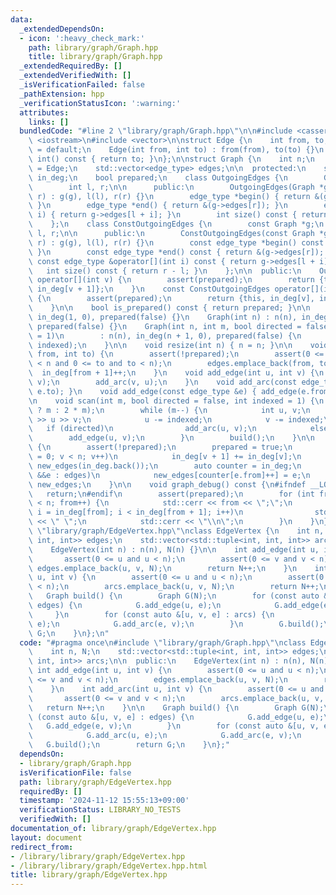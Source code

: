 ```yaml
---
data:
  _extendedDependsOn:
  - icon: ':heavy_check_mark:'
    path: library/graph/Graph.hpp
    title: library/graph/Graph.hpp
  _extendedRequiredBy: []
  _extendedVerifiedWith: []
  _isVerificationFailed: false
  _pathExtension: hpp
  _verificationStatusIcon: ':warning:'
  attributes:
    links: []
  bundledCode: "#line 2 \"library/graph/Graph.hpp\"\n\n#include <cassert>\n#include\
    \ <iostream>\n#include <vector>\n\nstruct Edge {\n    int from, to;\n    Edge()\
    \ = default;\n    Edge(int from, int to) : from(from), to(to) {}\n    operator\
    \ int() const { return to; }\n};\n\nstruct Graph {\n    int n;\n    using edge_type\
    \ = Edge;\n    std::vector<edge_type> edges;\n\n  protected:\n    std::vector<int>\
    \ in_deg;\n    bool prepared;\n    class OutgoingEdges {\n        Graph *g;\n\
    \        int l, r;\n\n      public:\n        OutgoingEdges(Graph *g, int l, int\
    \ r) : g(g), l(l), r(r) {}\n        edge_type *begin() { return &(g->edges[l]);\
    \ }\n        edge_type *end() { return &(g->edges[r]); }\n        edge_type &operator[](int\
    \ i) { return g->edges[l + i]; }\n        int size() const { return r - l; }\n\
    \    };\n    class ConstOutgoingEdges {\n        const Graph *g;\n        int\
    \ l, r;\n\n      public:\n        ConstOutgoingEdges(const Graph *g, int l, int\
    \ r) : g(g), l(l), r(r) {}\n        const edge_type *begin() const { return &(g->edges[l]);\
    \ }\n        const edge_type *end() const { return &(g->edges[r]); }\n       \
    \ const edge_type &operator[](int i) const { return g->edges[l + i]; }\n     \
    \   int size() const { return r - l; }\n    };\n\n  public:\n    OutgoingEdges\
    \ operator[](int v) {\n        assert(prepared);\n        return {this, in_deg[v],\
    \ in_deg[v + 1]};\n    }\n    const ConstOutgoingEdges operator[](int v) const\
    \ {\n        assert(prepared);\n        return {this, in_deg[v], in_deg[v + 1]};\n\
    \    }\n\n    bool is_prepared() const { return prepared; }\n\n    Graph() : n(0),\
    \ in_deg(1, 0), prepared(false) {}\n    Graph(int n) : n(n), in_deg(n + 1, 0),\
    \ prepared(false) {}\n    Graph(int n, int m, bool directed = false, int indexed\
    \ = 1)\n        : n(n), in_deg(n + 1, 0), prepared(false) {\n        scan(m, directed,\
    \ indexed);\n    }\n\n    void resize(int n) { n = n; }\n\n    void add_arc(int\
    \ from, int to) {\n        assert(!prepared);\n        assert(0 <= from and from\
    \ < n and 0 <= to and to < n);\n        edges.emplace_back(from, to);\n      \
    \  in_deg[from + 1]++;\n    }\n    void add_edge(int u, int v) {\n        add_arc(u,\
    \ v);\n        add_arc(v, u);\n    }\n    void add_arc(const edge_type &e) { add_arc(e.from,\
    \ e.to); }\n    void add_edge(const edge_type &e) { add_edge(e.from, e.to); }\n\
    \n    void scan(int m, bool directed = false, int indexed = 1) {\n        edges.reserve(directed\
    \ ? m : 2 * m);\n        while (m--) {\n            int u, v;\n            std::cin\
    \ >> u >> v;\n            u -= indexed;\n            v -= indexed;\n         \
    \   if (directed)\n                add_arc(u, v);\n            else\n        \
    \        add_edge(u, v);\n        }\n        build();\n    }\n\n    void build()\
    \ {\n        assert(!prepared);\n        prepared = true;\n        for (int v\
    \ = 0; v < n; v++)\n            in_deg[v + 1] += in_deg[v];\n        std::vector<edge_type>\
    \ new_edges(in_deg.back());\n        auto counter = in_deg;\n        for (auto\
    \ &&e : edges)\n            new_edges[counter[e.from]++] = e;\n        edges =\
    \ new_edges;\n    }\n\n    void graph_debug() const {\n#ifndef __LOCAL\n     \
    \   return;\n#endif\n        assert(prepared);\n        for (int from = 0; from\
    \ < n; from++) {\n            std::cerr << from << \";\";\n            for (int\
    \ i = in_deg[from]; i < in_deg[from + 1]; i++)\n                std::cerr << edges[i].to\
    \ << \" \";\n            std::cerr << \"\\n\";\n        }\n    }\n};\n#line 3\
    \ \"library/graph/EdgeVertex.hpp\"\nclass EdgeVertex {\n    int n, N;\n    std::vector<std::tuple<int,\
    \ int, int>> edges;\n    std::vector<std::tuple<int, int, int>> arcs;\n\n  public:\n\
    \    EdgeVertex(int n) : n(n), N(n) {}\n\n    int add_edge(int u, int v) {\n \
    \       assert(0 <= u and u < n);\n        assert(0 <= v and v < n);\n       \
    \ edges.emplace_back(u, v, N);\n        return N++;\n    }\n    int add_arc(int\
    \ u, int v) {\n        assert(0 <= u and u < n);\n        assert(0 <= v and v\
    \ < n);\n        arcs.emplace_back(u, v, N);\n        return N++;\n    }\n\n \
    \   Graph build() {\n        Graph G(N);\n        for (const auto &[u, v, e] :\
    \ edges) {\n            G.add_edge(u, e);\n            G.add_edge(e, v);\n   \
    \     }\n        for (const auto &[u, v, e] : arcs) {\n            G.add_arc(u,\
    \ e);\n            G.add_arc(e, v);\n        }\n        G.build();\n        return\
    \ G;\n    }\n};\n"
  code: "#pragma once\n#include \"library/graph/Graph.hpp\"\nclass EdgeVertex {\n\
    \    int n, N;\n    std::vector<std::tuple<int, int, int>> edges;\n    std::vector<std::tuple<int,\
    \ int, int>> arcs;\n\n  public:\n    EdgeVertex(int n) : n(n), N(n) {}\n\n   \
    \ int add_edge(int u, int v) {\n        assert(0 <= u and u < n);\n        assert(0\
    \ <= v and v < n);\n        edges.emplace_back(u, v, N);\n        return N++;\n\
    \    }\n    int add_arc(int u, int v) {\n        assert(0 <= u and u < n);\n \
    \       assert(0 <= v and v < n);\n        arcs.emplace_back(u, v, N);\n     \
    \   return N++;\n    }\n\n    Graph build() {\n        Graph G(N);\n        for\
    \ (const auto &[u, v, e] : edges) {\n            G.add_edge(u, e);\n         \
    \   G.add_edge(e, v);\n        }\n        for (const auto &[u, v, e] : arcs) {\n\
    \            G.add_arc(u, e);\n            G.add_arc(e, v);\n        }\n     \
    \   G.build();\n        return G;\n    }\n};"
  dependsOn:
  - library/graph/Graph.hpp
  isVerificationFile: false
  path: library/graph/EdgeVertex.hpp
  requiredBy: []
  timestamp: '2024-11-12 15:55:13+09:00'
  verificationStatus: LIBRARY_NO_TESTS
  verifiedWith: []
documentation_of: library/graph/EdgeVertex.hpp
layout: document
redirect_from:
- /library/library/graph/EdgeVertex.hpp
- /library/library/graph/EdgeVertex.hpp.html
title: library/graph/EdgeVertex.hpp
---
```


